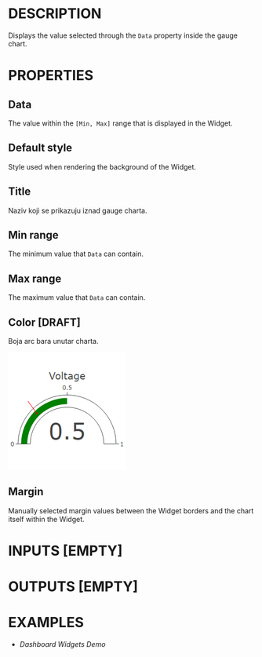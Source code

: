 # DESCRIPTION

Displays the value selected through the `Data` property inside the gauge chart.

# PROPERTIES

## Data

The value within the `[Min, Max]` range that is displayed in the Widget.

## Default style

Style used when rendering the background of the Widget.

## Title

Naziv koji se prikazuju iznad gauge charta.

## Min range

The minimum value that `Data` can contain.

## Max range

The maximum value that `Data` can contain.

## Color [DRAFT]

Boja arc bara unutar charta.

![Alt text](../images/gauge_arc_bar_color.png)

## Margin

Manually selected margin values between the Widget borders and the chart itself within the Widget.

# INPUTS [EMPTY]

# OUTPUTS [EMPTY]

# EXAMPLES

-   _Dashboard Widgets Demo_
